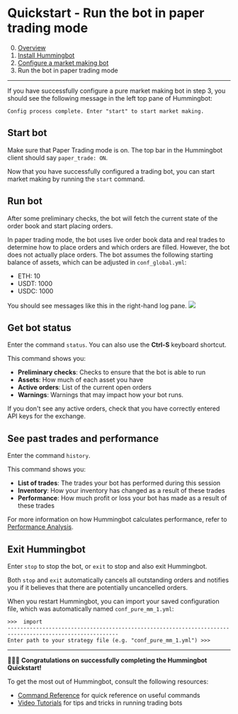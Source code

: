 # Quickstart - Run the bot in paper trading mode

0. [Overview](index.md)
1. [Install Hummingbot](install.md)
2. [Configure a market making bot](configure.md)
3. Run the bot in paper trading mode

---

If you have successfully configure a pure market making bot in step 3, you should see the following message in the left top pane of Hummingbot:
```
Config process complete. Enter "start" to start market making.
```

## Start bot

Make sure that Paper Trading mode is on. The top bar in the Hummingbot client should say `paper_trade: ON`.

Now that you have successfully configured a trading bot, you can start market making by running the `start` command.

## Run bot
After some preliminary checks, the bot will fetch the current state of the order book and start placing orders.

In paper trading mode, the bot uses live order book data and real trades to determine how to place orders and which orders are filled. However, the bot does not actually place orders. The bot assumes the following starting balance of assets, which can be adjusted in `conf_global.yml`:

* ETH: 10
* USDT: 1000
* USDC: 1000

You should see messages like this in the right-hand log pane.
![](/assets/img/running-bot.png)

## Get bot status

Enter the command `status`. You can also use the **Ctrl-S** keyboard shortcut.

This command shows you:

* **Preliminary checks**: Checks to ensure that the bot is able to run
* **Assets**: How much of each asset you have
* **Active orders**: List of the current open orders
* **Warnings**: Warnings that may impact how your bot runs.

If you don't see any active orders, check that you have correctly entered API keys for the exchange.

## See past trades and performance

Enter the command `history`.

This command shows you:

* **List of trades**: The trades your bot has performed during this session
* **Inventory**: How your inventory has changed as a result of these trades
* **Performance**: How much profit or loss your bot has made as a result of these trades

For more information on how Hummingbot calculates performance, refer to [Performance Analysis](https://docs.hummingbot.io/operation/commands/history/#how-it-works).

## Exit Hummingbot

Enter `stop` to stop the bot, or `exit` to stop and also exit Hummingbot.

Both `stop` and `exit` automatically cancels all outstanding orders and notifies you if it believes that there are potentially uncancelled orders.

When you restart Hummingbot, you can import your saved configuration file, which was automatically named `conf_pure_mm_1.yml`:
```
>>>  import
---------------------------------------------------------------------------------------------------------
Enter path to your strategy file (e.g. "conf_pure_mm_1.yml") >>>
```

---

🎉🎉🎉 **Congratulations on successfully completing the Hummingbot Quickstart!**

To get the most out of Hummingbot, consult the following resources:

* [Command Reference](/operation/commands/) for quick reference on useful commands
* [Video Tutorials](https://hummingbot.io/videos/) for tips and tricks in running trading bots